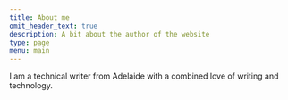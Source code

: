 ```yaml
---
title: About me
omit_header_text: true
description: A bit about the author of the website
type: page
menu: main
---
```


I am a technical writer from Adelaide with a combined love of writing and technology. 
